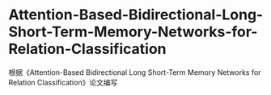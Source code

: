# Attention-Based-Bidirectional-Long-Short-Term-Memory-Networks-for-Relation-Classification
根据《Attention-Based Bidirectional Long Short-Term Memory Networks for Relation Classification》论文编写
